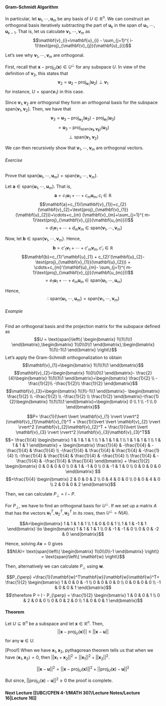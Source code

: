 #### Gram-Schmidt Algorithm
In particular, let $\mathbf{u}_{1},\cdots,\mathbf{u}_{m}$ be any basis of $U \in \mathbb{R}^n$. We can construct an orthogonal basis iteratively subtracting the part of $\mathbf{u}_{k}$ in the span of $\mathbf{u}_{1},\cdots,\mathbf{u}_{k - 1}$.
That is, let us calculate $\mathbf{v}_{1},\cdots,\mathbf{v}_{m}$ as 
$$\mathbf{v}_{i}=\mathbf{u}_{i} - \sum_{j=1}^{ i- 1}\text{proj}_{\mathbf{v}_{j}}(\mathbf{u}_{i})$$

Let’s see why $\mathbf{v}_{1},\cdots,\mathbf{v}_{m}$ are orthogonal.

First, recall that $\mathbf{x}-\text{proj}_{U}(\mathbf{x})\in U^\perp$ for any subspace $U$. In view of the definition of $\mathbf{v}_{2}$, this states that
$$\mathbf{v}_{2}=\mathbf{u}_{2}-\text{proj}_{\mathbf{v}_{1}}(\mathbf{u}_{2}) \perp \mathbf{v}_{1}$$
for instance, $U=\text{span}\{ \mathbf{v}_{1} \}$ in this case.

Since $\mathbf{v}_{1},\mathbf{v}_{2}$ are orthogonal they form an orthogonal basis for the subspace $\text{span}\{ \mathbf{v}_{1},\mathbf{v}_{2} \}$. Then, we have that
$$\mathbf{v}_{3}=\mathbf{u}_{3}-\text{proj}_{\mathbf{v}_{3}}(\mathbf{u}_{3}) - \text{proj}_{\mathbf{v}_{1}}(\mathbf{u}_{3})$$
$$=\mathbf{u}_{3}-\text{proj}_{\text{span}\{ \mathbf{v_{1},\mathbf{v}_{2}} \}}(\mathbf{u}_{3})$$
$$\perp \text{span}\{ \mathbf{v}_{1},\mathbf{v}_{2} \}$$

We can then recursively show that $\mathbf{v}_{1},\cdots,\mathbf{v}_{m}$ are orthogonal vectors.

###### Exercise
Prove that $\text{span}\{ \mathbf{u}_{1},\cdots,\mathbf{u}_{m} \}=\text{span}\{ \mathbf{v}_{1},\cdots,\mathbf{v}_{m} \}$.

Let $\mathbf{a} \in  \text{span}\{ \mathbf{u}_{1},\cdots,\mathbf{u}_{m} \}$. That is, $$\mathbf{a}=c_{1}\mathbf{u}_{1}+\cdots+c_{m}\mathbf{u}_{m},c_{i}\in \mathbb{R}$$
$$\mathbf{a}=c_{1}(\mathbf{v}_{1})+c_{2}(\mathbf{v}_{2}+\text{proj}_{\mathbf{v}_{1}}(\mathbf{u}_{2}))+\cdots+c_{m} (\mathbf{v}_{m}+\sum_{j=1}^{ m- 1}\text{proj}_{\mathbf{v}_{j}}(\mathbf{u_{m}}))$$
$$=d_{1}\mathbf{v}_{1}+\cdots+d_{m}\mathbf{v}_{m} \in \text{span} \{ \mathbf{v}_{1},\cdots,\mathbf{v}_{m} \}$$

Now, let $\mathbf{b} \in \text{span} \{ \mathbf{v}_{1},\cdots,\mathbf{v}_{m} \}$. Hence,
$$\mathbf{b}=c'_{1}\mathbf{v}_{1}+\cdots+c'_{m}\mathbf{v}_{m},c'_{i}\in \mathbb{R}$$
$$\mathbf{b}=c_{1}'\mathbf{u}_{1} + c_{2}'(\mathbf{u}_{2}-\text{proj}_{\mathbf{v}_{1}}(\mathbf{u}_{2})) + \cdots+c_{m}'(\mathbf{u}_{m}- \sum_{j=1}^{ m- 1}\text{proj}_{\mathbf{v}_{j}}(\mathbf{u_{m}}))$$
$$=e_{1}\mathbf{u}_{1}+\cdots+e_{m}\mathbf{u}_{m}\in \text{span}\{ \mathbf{u}_{1},\cdots,\mathbf{u}_{m} \}$$

Hence,
$$\therefore \text{span}\{ \mathbf{u}_{1},\cdots,\mathbf{u}_{m} \}=\text{span}\{ \mathbf{v}_{1},\cdots,\mathbf{v}_{m} \}$$

###### Example
Find an orthogonal basis and the projection matrix for the subspace defined as
$$U = \text{span}\left\{ \begin{bmatrix}
1\\1\\1\\1
\end{bmatrix},\begin{bmatrix}
1\\0\\0\\1
\end{bmatrix},\begin{bmatrix}
1\\1\\-1\\1
\end{bmatrix} \right\}$$
Let’s apply the Gram-Schmidt orthogonalization to obtain
$$\mathbf{v}_{1}=\begin{bmatrix}
1\\1\\1\\1
\end{bmatrix}$$
$$\mathbf{v}_{2}=\begin{bmatrix}
1\\0\\0\\1
\end{bmatrix}- \frac{2}{4}\begin{bmatrix}
1\\1\\1\\1
\end{bmatrix}=\begin{bmatrix}
\frac{1}{2} \\ -\frac{1}{2}\\ -\frac{1}{2}\\ \frac{1}{2}
\end{bmatrix}$$
$$\mathbf{v}_{3}=\begin{bmatrix}
1\\1\\-1\\1
\end{bmatrix}- \begin{bmatrix}
\frac{1}{2} \\ -\frac{1}{2} \\ -\frac{1}{2} \\ \frac{1}{2}
\end{bmatrix}-\frac{1}{2}\begin{bmatrix}
1\\1\\1\\1
\end{bmatrix}=\begin{bmatrix}
0 \\ 1 \\ -1 \\ 0
\end{bmatrix}$$

$$P= \frac{1}{\lvert \lvert \mathbf{v}_{1} \rvert  \rvert^2 }\mathbf{v}_{1}\mathbf{v}_{1}^T + \frac{1}{\lvert \lvert \mathbf{v}_{2} \rvert  \rvert^2 }\mathbf{v}_{2}\mathbf{v}_{2}^T + \frac{1}{\lvert \lvert \mathbf{v}_{3} \rvert  \rvert^2 }\mathbf{v}_{3}\mathbf{v}_{3}^T$$
$$= \frac{1}{4} \begin{bmatrix}
1 & 1 & 1 & 1 \\
1 & 1 & 1 & 1 \\
1 & 1 & 1 & 1 \\
1 & 1 & 1 & 1
\end{bmatrix} + \begin{bmatrix}
\frac{1}{4} & -\frac{1}{4} & -\frac{1}{4} & \frac{1}{4} \\
-\frac{1}{4} & \frac{1}{4}  & \frac{1}{4} & -\frac{1}{4}  \\
-\frac{1}{4} & \frac{1}{4} & \frac{1}{4} & -\frac{1}{4} \\
\frac{1}{4} & -\frac{1}{4} & -\frac{1}{4} & \frac{1}{4}
\end{bmatrix} + \frac{1}{2} \begin{bmatrix}
0 & 0 & 0 & 0 \\
0 & 1 & -1 & 0 \\
0 & -1 & 1 & 0 \\
0 & 0 & 0 & 0
\end{bmatrix} $$
$$=\frac{1}{4} \begin{bmatrix}
2 & 0 & 0 & 2 \\
0 & 4 & 0 & 0 \\
0 & 0 & 4 & 0 \\
2 & 0 & 0 & 2
\end{bmatrix}$$

Then, we can calculate $P_{\perp}=I - P$.

For $P_{\perp}$, we have to find an orthogonal basis for $U^\perp$. If we set up a matrix $A$ that has the vectors $\mathbf{u}_{1}^T,\mathbf{u}_{2}^T,\mathbf{u}_{3}^T$ in its rows, then $U^\perp = N(A)$.

$$A=\begin{bmatrix}
1 & 1 & 1 & 1 \\
1 & 0 & 0 & 1 \\
1 & 1 & -1 & 1
\end{bmatrix} \to \begin{bmatrix}
1 & 1 & 1 & 1 \\
0 & -1 & -1 & 0 \\
0 & 0 & -2 & 0
\end{bmatrix}$$

Hence, solving $A\mathbf{x}=0$ gives
$$N(A)= \text{span}\left\{ \begin{bmatrix}
1\\0\\0\\-1
\end{bmatrix} \right\} = \text{span}\left\{ \mathbf{w} \right\}$$

Then, alternatively we can calculate $P_\perp$ using $\mathbf{w}$.

$$P_{\perp} =\frac{1}{\mathbf{w}^T\mathbf{w}}\mathbf{w}\mathbf{w}^T= \frac{1}{2} \begin{bmatrix}
1 & 0 & 0 & -1 \\
0 & 0 & 0 & 0 \\
0 & 0 & 0 & 0 \\
-1 & 0 & 0 & 1
\end{bmatrix}$$
$$\therefore P = I - P_{\perp} = \frac{1}{2} \begin{bmatrix}
1 & 0 & 0 & 1 \\
0 & 2 & 0 & 0 \\
0 & 0 & 2 & 0 \\
1 & 0 & 0 & 1
\end{bmatrix}$$

#### Theorem
Let $U \subseteq \mathbb{R}^n$ be a subspace and let $\mathbf{x} \in \mathbb{R}^n$. Then,
$$\lvert \lvert \mathbf{x}- \text{proj}_{U}(\mathbf{x}) \rvert  \rvert \leq \lvert \lvert \mathbf{x} - \mathbf{u} \rvert  \rvert $$
for any $\mathbf{u} \in U$.

[Proof]
When we have $\mathbf{x}_{1},\mathbf{x}_{2}$, pythagorean theorem tells us that when we have $\langle \mathbf{x}_{1},\mathbf{x}_{2} \rangle = 0$, then $\lvert \lvert \mathbf{x}_{1} + \mathbf{x}_{2} \rvert \rvert^2 = \lvert \lvert \mathbf{x}_{1} \rvert \rvert^2+\lvert \lvert \mathbf{x}_{2} \rvert \rvert^2$.

$$\lvert \lvert \mathbf{x}-\mathbf{u} \rvert  \rvert ^2 =\lvert \lvert \mathbf{x}-\text{proj}_{U}(\mathbf{x}) \rvert  \rvert^2 + \lvert \lvert \text{proj}_{U}(\mathbf{x})-\mathbf{u} \rvert  \rvert ^2 $$

But since, $\lvert \lvert \text{proj}_{U}(\mathbf{x})-\mathbf{u} \rvert  \rvert ^2  \geq 0$ the proof is complete.

#### Next Lecture [[UBC/CPEN 4-1/MATH 307/Lecture Notes/Lecture 16|Lecture 16]]

